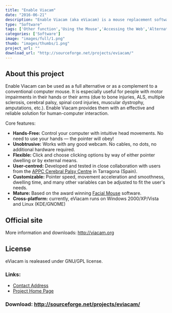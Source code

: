 ```yaml
---
title: "Enable Viacam"
date: "2016-06-21"
description: "Enable Viacam (aka eViacam) is a mouse replacement software that moves the pointer as you move your head. It works on standard PCs equipped with a web camera. No additional hardware is required. Runs over Windows and Linux and is released under GNU/GPL license."
type: "Software"
tags: ['Other function','Using the Mouse','Accessing the Web','Alternative Access','Learning and Education' ]
categories: ['Software']
image: "images/full/1.png"
thumb: "images/thumbs/1.png"
project_url: ""
download_url: "http://sourceforge.net/projects/eviacam/"
---
```

 About this project
-------------------

Enable Viacam can be used as a full alternative or as a complement to a conventional computer mouse. It is especially useful for people with motor impairments in their hands or their arms (due to bone injuries, ALS, multiple sclerosis, cerebral palsy, spinal cord injuries, muscular dystrophy, amputations, etc.). Enable Viacam provides them with an effective and reliable solution for human-computer interaction.

Core features:

- **Hands-Free:** Control your computer with intuitive head movements. No need to use your hands — the pointer will obey!
- **Unobtrusive:** Works with any good webcam. No cables, no dots, no additional hardware required.
- **Flexible:** Click and choose clicking options by way of either pointer dwelling or by external means.
- **User-centred:** Developed and tested in close collaboration with users from the <a _blank="" href="" target="">APPC Cerebral Palsy Centre</a> in Tarragona (Spain).
- **Customizable:** Pointer speed, movement acceleration and smoothness, dwelling time, and many other variables can be adjusted to fit the user's needs.
- **Mature:** Based on the award winning <a _blank="" href="" target="">Facial Mouse</a> software.
- **Cross-platform:** currently, eViacam runs on Windows 2000/XP/Vista and Linux (KDE/GNOME)
 
  
Official site
-------------

More information and downloads: <a _blank="" href="" target="">http://viacam.org</a>

License
-------

eViacam is realeased under GNU/GPL license.

### Links:
- <a href="mailto:cesar@crea-si.com">Contact Address</a>
- <a href="http://eviacam.sourceforge.net/">Project Home Page</a>

### Download: http://sourceforge.net/projects/eviacam/ 